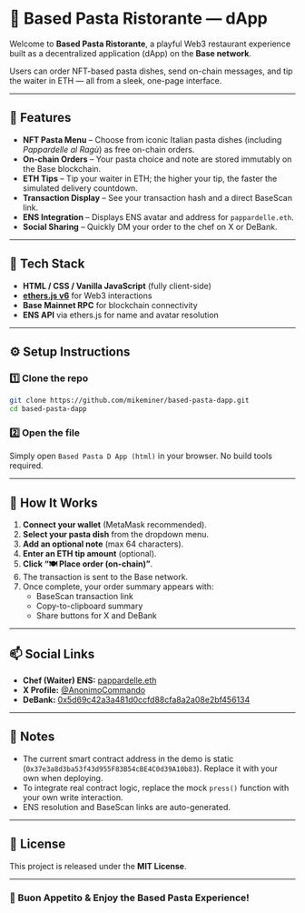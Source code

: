 # 🍝 Based Pasta Ristorante — dApp

Welcome to **Based Pasta Ristorante**, a playful Web3 restaurant experience built as a decentralized application (dApp) on the **Base network**. 

Users can order NFT-based pasta dishes, send on-chain messages, and tip the waiter in ETH — all from a sleek, one-page interface.

---

## 🚀 Features
- **NFT Pasta Menu** – Choose from iconic Italian pasta dishes (including *Pappardelle al Ragù*) as free on-chain orders.
- **On-chain Orders** – Your pasta choice and note are stored immutably on the Base blockchain.
- **ETH Tips** – Tip your waiter in ETH; the higher your tip, the faster the simulated delivery countdown.
- **Transaction Display** – See your transaction hash and a direct BaseScan link.
- **ENS Integration** – Displays ENS avatar and address for `pappardelle.eth`.
- **Social Sharing** – Quickly DM your order to the chef on X or DeBank.

---

## 🧩 Tech Stack
- **HTML / CSS / Vanilla JavaScript** (fully client-side)
- **[ethers.js v6](https://docs.ethers.io/v6/)** for Web3 interactions
- **Base Mainnet RPC** for blockchain connectivity
- **ENS API** via ethers.js for name and avatar resolution

---

## ⚙️ Setup Instructions

### 1️⃣ Clone the repo
```bash
git clone https://github.com/mikeminer/based-pasta-dapp.git
cd based-pasta-dapp
```

### 2️⃣ Open the file
Simply open `Based Pasta D App (html)` in your browser.
No build tools required.

---

## 💸 How It Works
1. **Connect your wallet** (MetaMask recommended).
2. **Select your pasta dish** from the dropdown menu.
3. **Add an optional note** (max 64 characters).
4. **Enter an ETH tip amount** (optional).
5. **Click “🍽️ Place order (on-chain)”**.
6. The transaction is sent to the Base network.
7. Once complete, your order summary appears with:
   - BaseScan transaction link
   - Copy-to-clipboard summary
   - Share buttons for X and DeBank

---

## 📫 Social Links
- **Chef (Waiter) ENS:** [pappardelle.eth](https://app.ens.domains/name/pappardelle.eth)
- **X Profile:** [@AnonimoCommando](https://x.com/AnonimoCommando)
- **DeBank:** [0x5d69c42a3a481d0ccfd88cfa8a2a08e2bf456134](https://debank.com/profile/0x5d69c42a3a481d0ccfd88cfa8a2a08e2bf456134)

---

## 🧠 Notes
- The current smart contract address in the demo is static (`0x37e3a8d3ba53f43d955F83B54cBE4C0d39A10b83`). Replace it with your own when deploying.
- To integrate real contract logic, replace the mock `press()` function with your own write interaction.
- ENS resolution and BaseScan links are auto-generated.

---

## 📜 License
This project is released under the **MIT License**.

---

### 🍷 Buon Appetito & Enjoy the Based Pasta Experience!
